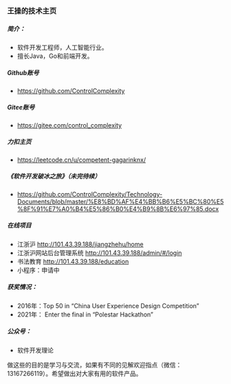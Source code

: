 ### 王操的技术主页

##### 简介：
* 软件开发工程师，人工智能行业。
* 擅长Java，Go和前端开发。

##### Github账号
* https://github.com/ControlComplexity

##### Gitee账号
* https://gitee.com/control_complexity

##### 力扣主页
* https://leetcode.cn/u/competent-gagarinknx/

##### 《软件开发破冰之旅》（未完待续）
* https://github.com/ControlComplexity/Technology-Documents/blob/master/%E8%BD%AF%E4%BB%B6%E5%BC%80%E5%8F%91%E7%A0%B4%E5%86%B0%E4%B9%8B%E6%97%85.docx

##### 在线项目
* 江浙沪 http://101.43.39.188/jiangzhehu/home
* 江浙沪网站后台管理系统 http://101.43.39.188/admin/#/login
* 书法教育 http://101.43.39.188/education
* 小程序：申请中

##### 获奖情况： 
* 2016年：Top 50 in “China User Experience Design Competition” 
* 2021年： Enter the final in “Polestar Hackathon”

##### 公众号：
* 软件开发理论

做这些的目的是学习与交流，如果有不同的见解欢迎指点（微信：13167266119）。希望做出对大家有用的软件产品。
